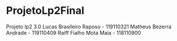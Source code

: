# ProjetoLp2Final
Projeto lp2 3.0
Lucas Brasileiro Raposo - 119110321
Matheus Bezerra Andrade - 119110409
Raiff Fialho Mota Maia - 118110900
